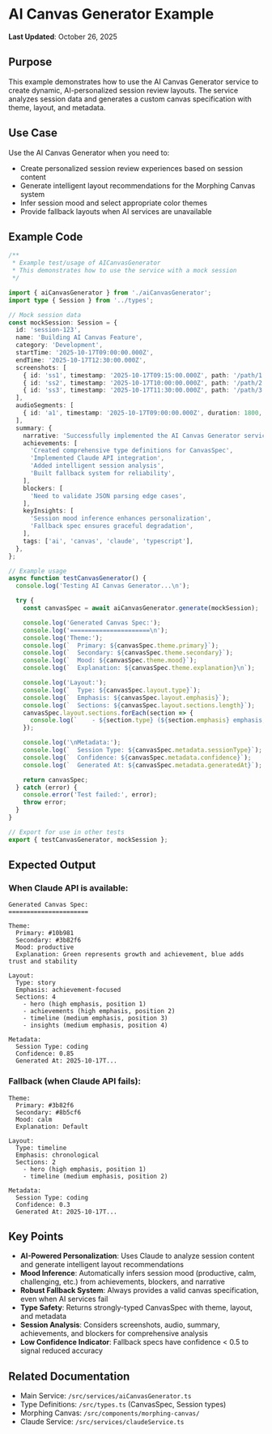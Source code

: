 # AI Canvas Generator Example

**Last Updated**: October 26, 2025

## Purpose

This example demonstrates how to use the AI Canvas Generator service to create dynamic, AI-personalized session review layouts. The service analyzes session data and generates a custom canvas specification with theme, layout, and metadata.

## Use Case

Use the AI Canvas Generator when you need to:
- Create personalized session review experiences based on session content
- Generate intelligent layout recommendations for the Morphing Canvas system
- Infer session mood and select appropriate color themes
- Provide fallback layouts when AI services are unavailable

## Example Code

```typescript
/**
 * Example test/usage of AICanvasGenerator
 * This demonstrates how to use the service with a mock session
 */

import { aiCanvasGenerator } from './aiCanvasGenerator';
import type { Session } from '../types';

// Mock session data
const mockSession: Session = {
  id: 'session-123',
  name: 'Building AI Canvas Feature',
  category: 'Development',
  startTime: '2025-10-17T09:00:00.000Z',
  endTime: '2025-10-17T12:30:00.000Z',
  screenshots: [
    { id: 'ss1', timestamp: '2025-10-17T09:15:00.000Z', path: '/path/1.png' },
    { id: 'ss2', timestamp: '2025-10-17T10:00:00.000Z', path: '/path/2.png' },
    { id: 'ss3', timestamp: '2025-10-17T11:30:00.000Z', path: '/path/3.png' },
  ],
  audioSegments: [
    { id: 'a1', timestamp: '2025-10-17T09:00:00.000Z', duration: 1800, path: '/audio/1.mp3' },
  ],
  summary: {
    narrative: 'Successfully implemented the AI Canvas Generator service with Claude integration. Built type-safe interfaces and robust fallback handling.',
    achievements: [
      'Created comprehensive type definitions for CanvasSpec',
      'Implemented Claude API integration',
      'Added intelligent session analysis',
      'Built fallback system for reliability',
    ],
    blockers: [
      'Need to validate JSON parsing edge cases',
    ],
    keyInsights: [
      'Session mood inference enhances personalization',
      'Fallback spec ensures graceful degradation',
    ],
    tags: ['ai', 'canvas', 'claude', 'typescript'],
  },
};

// Example usage
async function testCanvasGenerator() {
  console.log('Testing AI Canvas Generator...\n');

  try {
    const canvasSpec = await aiCanvasGenerator.generate(mockSession);

    console.log('Generated Canvas Spec:');
    console.log('======================\n');
    console.log('Theme:');
    console.log(`  Primary: ${canvasSpec.theme.primary}`);
    console.log(`  Secondary: ${canvasSpec.theme.secondary}`);
    console.log(`  Mood: ${canvasSpec.theme.mood}`);
    console.log(`  Explanation: ${canvasSpec.theme.explanation}\n`);

    console.log('Layout:');
    console.log(`  Type: ${canvasSpec.layout.type}`);
    console.log(`  Emphasis: ${canvasSpec.layout.emphasis}`);
    console.log(`  Sections: ${canvasSpec.layout.sections.length}`);
    canvasSpec.layout.sections.forEach(section => {
      console.log(`    - ${section.type} (${section.emphasis} emphasis, position ${section.position})`);
    });

    console.log('\nMetadata:');
    console.log(`  Session Type: ${canvasSpec.metadata.sessionType}`);
    console.log(`  Confidence: ${canvasSpec.metadata.confidence}`);
    console.log(`  Generated At: ${canvasSpec.metadata.generatedAt}`);

    return canvasSpec;
  } catch (error) {
    console.error('Test failed:', error);
    throw error;
  }
}

// Export for use in other tests
export { testCanvasGenerator, mockSession };
```

## Expected Output

### When Claude API is available:
```
Generated Canvas Spec:
======================

Theme:
  Primary: #10b981
  Secondary: #3b82f6
  Mood: productive
  Explanation: Green represents growth and achievement, blue adds trust and stability

Layout:
  Type: story
  Emphasis: achievement-focused
  Sections: 4
    - hero (high emphasis, position 1)
    - achievements (high emphasis, position 2)
    - timeline (medium emphasis, position 3)
    - insights (medium emphasis, position 4)

Metadata:
  Session Type: coding
  Confidence: 0.85
  Generated At: 2025-10-17T...
```

### Fallback (when Claude API fails):
```
Theme:
  Primary: #3b82f6
  Secondary: #8b5cf6
  Mood: calm
  Explanation: Default

Layout:
  Type: timeline
  Emphasis: chronological
  Sections: 2
    - hero (high emphasis, position 1)
    - timeline (medium emphasis, position 2)

Metadata:
  Session Type: coding
  Confidence: 0.3
  Generated At: 2025-10-17T...
```

## Key Points

- **AI-Powered Personalization**: Uses Claude to analyze session content and generate intelligent layout recommendations
- **Mood Inference**: Automatically infers session mood (productive, calm, challenging, etc.) from achievements, blockers, and narrative
- **Robust Fallback System**: Always provides a valid canvas specification, even when AI services fail
- **Type Safety**: Returns strongly-typed CanvasSpec with theme, layout, and metadata
- **Session Analysis**: Considers screenshots, audio, summary, achievements, and blockers for comprehensive analysis
- **Low Confidence Indicator**: Fallback specs have confidence < 0.5 to signal reduced accuracy

## Related Documentation

- Main Service: `/src/services/aiCanvasGenerator.ts`
- Type Definitions: `/src/types.ts` (CanvasSpec, Session types)
- Morphing Canvas: `/src/components/morphing-canvas/`
- Claude Service: `/src/services/claudeService.ts`
